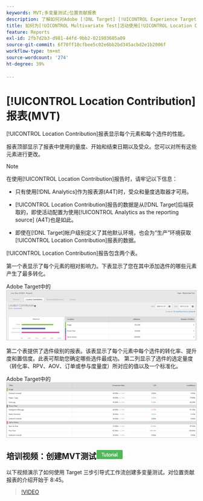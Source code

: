```yaml
---
keywords: MVT;多变量测试;位置贡献报表
description: 了解如何对Adobe [!DNL Target] [!UICONTROL Experience Targeting]活动使用位置贡献报表，以显示每个元素和每个选件的性能。
title: 如何为[!UICONTROL Multivariate Test]活动使用[!UICONTROL Location Contribution]报表？
feature: Reports
exl-id: 2fb7d2b3-d981-44fd-9bb2-021903605a09
source-git-commit: 6f70ff18cfbee5c02e6bb2bd345acbd2e1b2006f
workflow-type: tm+mt
source-wordcount: '274'
ht-degree: 39%

---
```


# [!UICONTROL Location Contribution]报表(MVT)

[!UICONTROL Location Contribution]报表显示每个元素和每个选件的性能。

报表顶部显示了报表中使用的量度、开始和结束日期以及受众。您可以对所有这些元素进行更改。

>[!NOTE]
>
>在使用[!UICONTROL Location Contribution]报告时，请牢记以下信息：
>
>* 只有使用[!DNL Analytics]作为报表源(A4T)时，受众和量度选取器才可用。
>
>* [!UICONTROL Location Contribution]报告的数据是从[!DNL Target]后端获取的，即使活动配置为使用[!UICONTROL Analytics as the reporting source] (A4T)也是如此。
>
>* 即使在[!DNL Target]帐户级别定义了其他默认环境，也会为“生产”环境获取[!UICONTROL Location Contribution]报表的数据。

[!UICONTROL Location Contribution]报告包含两个表。

第一个表显示了每个元素的相对影响力。下表显示了您在其中添加选件的哪些元素产生了最多转化。

Adobe Target中的![位置贡献报表](/help/main/c-reports/assets/locationcontributiontop.png)

第二个表提供了选件级别的报表。该表显示了每个元素中每个选件的转化率、提升度和置信度。此表可帮助您确定哪些选件最成功。 第二列显示了选件的选定量度（转化率、RPV、AOV、订单或参与度量度）所对应的值以及一个标准化。

Adobe Target中的![位置贡献报表](/help/main/c-reports/assets/locationcontributionbottom.png)

## 培训视频：创建MVT测试![教程徽章](/help/main/assets/tutorial.png)

以下视频演示了如何使用 Target 三步引导式工作流创建多变量测试。对位置贡献报表的介绍开始于 8:45。

>[!VIDEO](https://video.tv.adobe.com/v/17395)
